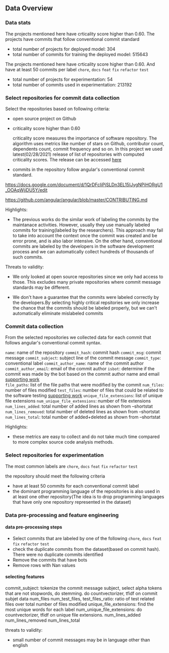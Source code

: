 ## Data Overview

### Data stats

The projects mentioned here have crticality score higher than 0.60. The projects have commits that follow conventional commit standard
- total number of projects for deployed model: 304
- total number of commits for training the deployed model: 515643

The projects mentioned here have crticality score higher than 0.60. And have at least 50 commits per label `chore`, `docs` `feat` `fix` `refactor` `test`
- total number of projects for experimentation: 54
- total number of commits used in experimentation: 213192


### Select repositories for commit data collection

Select the repositories based on following criteria:

- open source project on Github
- criticality score higher than 0.60

    criticality score measures the importance of software repository. The algorithm uses metrics like number of stars on Github, contributor count, dependents count, commit frequency and so on. In this project we used latest(02/28/2021) release of list of repositories with computed criticality scores. The release can be accessed [here](https://commondatastorage.googleapis.com/ossf-criticality-score/index.html)

- commits in the repository follow angular's conventional commit standard.

 https://docs.google.com/document/d/1QrDFcIiPjSLDn3EL15IJygNPiHORgU1_OOAqWjiDU5Y/edit 
 
 https://github.com/angular/angular/blob/master/CONTRIBUTING.md

Highlights:

- The previous works do the similar work of labeling the commits by the maintanace activities. However, usually they use manually labeled commits for training(labeled by the researchers). This approach may fail to take into account the context once the commit was created and be error prone, and is also labor intensive. On the other hand, conventional commits are labeled by the developers in the software development process and we can automatically collect hundreds of thousands of such commits.

Threats to validity:

- We only looked at open source repositories since we only had access to those. This excludes many private repositories where commit message standards may be different.

- We don't have a guarantee that the commits were labeled correctly by the developers.By selecting highly critical repsitories we only increase the chance that the commits should be labeled properly, but we can't automatically eliminate mislabeled commits

 ### Commit data collection

 From the selected repositories we collected data for each commit that follows angular's conventional commit syntax.

`name`: name of the repository
`commit_hash`: commit hash
`commit_msg`: commit message
`commit_subject`: subject line of the commit message
`commit_type`: conventional label
`commit_author_name`: name of the commit author
`commit_author_email`: email of the commit author
`isbot`: determine if the commit was made by the bot based on the commit author name and email [supporting work](https://dl.acm.org/doi/abs/10.1145/3379597.3387478)              
`file_paths`: list of the file paths that were modified by the commit
`num_files`: number of files modified
`test_files`: number of files that could be related to the software testing [supporting work](https://softwareprocess.es/pubs/hindleICPC2009-large-changes-classification.pdf)
`unique_file_extensions`: list of unique file extensions
`num_unique_file_extensions`: number of file extensions
`num_lines_added`: total number of added lines as shown from –shortstat
`num_lines_removed`: total number of deleted lines as shown from –shortstat
`num_lines_total`: total number of added+deleted as shown from –shortstat

Highlights:

- these metrics are easy to collect and do not take much time compared to more complex source code analysis methods.


### Select repositories for experimentation

The most common labels are `chore`, `docs` `feat` `fix` `refactor` `test`

the repository should meet the following criteria

- have at least 50 commits for each conventional commit label
- the dominant programming language of the repositories is also used in at least one other repository(The idea is to drop programming languages that have only one repository represented in the dataset)

### Data pre-processing and feature engineering

#### data pre-processing steps

- Select commits that are labeled by one of the following  `chore`, `docs` `feat` `fix` `refactor` `test`
- check the duplicate commits from the dataset(based on commit hash). There were no duplicate commits identified
- Remove the commits that have bots 
- Remove rows with Nan values

#### selecting features

commit_subject: tokenize the commit message subject, select alpha tokens that are not stopwords, do stemming. do countvectorizer, tfidf on commit subjet data
num_files
num_test_files,
test_files_ratio: ratio of test related files over total number of files modified
unique_file_extensions: find the most unique words for each label
num_unique_file_extensions: do countvectorizer, tfidf on unique file extensions.
num_lines_added
num_lines_removed
num_lines_total

threats to validity:

- small number of commit messages may be in language other than english







